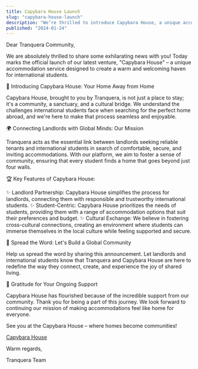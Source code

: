 ```yaml
---
title: Capybara House Launch
slug: "capybara-house-launch"
description: "We’re thrilled to introduce Capybara House, a unique accommodation service by Tranquera designed to connect international students with welcoming homes. More than just a place to stay, Capybara House fosters community, cultural exchange, and seamless connections between landlords and students. Join us in redefining shared living—spread the word and help build a global community!"
published: "2024-01-24"
---
```


Dear Tranquera Community,

We are absolutely thrilled to share some exhilarating news with you! Today marks the official launch of our latest venture, "Capybara House" – a unique accommodation service designed to create a warm and welcoming haven for international students.

🏡 Introducing Capybara House: Your Home Away from Home

Capybara House, brought to you by Tranquera, is not just a place to stay; it's a community, a sanctuary, and a cultural bridge. We understand the challenges international students face when searching for the perfect home abroad, and we're here to make that process seamless and enjoyable.

🌍 Connecting Landlords with Global Minds: Our Mission

Tranquera acts as the essential link between landlords seeking reliable tenants and international students in search of comfortable, secure, and inviting accommodations. With our platform, we aim to foster a sense of community, ensuring that every student finds a home that goes beyond just four walls.

🏆 Key Features of Capybara House:

✨ Landlord Partnership: Capybara House simplifies the process for landlords, connecting them with responsible and trustworthy international students.
✨ Student-Centric: Capybara House prioritizes the needs of students, providing them with a range of accommodation options that suit their preferences and budget.
✨ Cultural Exchange: We believe in fostering cross-cultural connections, creating an environment where students can immerse themselves in the local culture while feeling supported and secure.

🔗 Spread the Word: Let's Build a Global Community

Help us spread the word by sharing this announcement. Let landlords and international students know that Tranquera and Capybara House are here to redefine the way they connect, create, and experience the joy of shared living.

🙏 Gratitude for Your Ongoing Support

Capybara House has flourished because of the incredible support from our community. Thank you for being a part of this journey. We look forward to continuing our mission of making accommodations feel like home for everyone.

See you at the Capybara House – where homes become communities!

[Capybara House](https://capybara.house/)

Warm regards,

Tranquera Team